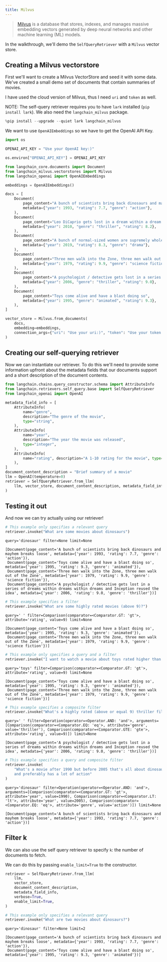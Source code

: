 ```yaml
---
title: Milvus
---
```


>[Milvus](https://milvus.io/docs/overview.md) is a database that stores, indexes, and manages massive embedding vectors generated by deep neural networks and other machine learning (ML) models.

In the walkthrough, we'll demo the `SelfQueryRetriever` with a `Milvus` vector store.

## Creating a Milvus vectorstore

First we'll want to create a Milvus VectorStore and seed it with some data. We've created a small demo set of documents that contain summaries of movies.

I have used the cloud version of Milvus, thus I need `uri` and `token` as well.

NOTE: The self-query retriever requires you to have `lark` installed (`pip install lark`). We also need the `langchain_milvus` package.

```python
%pip install --upgrade --quiet lark langchain_milvus
```

We want to use `OpenAIEmbeddings` so we have to get the OpenAI API Key.

```python
import os

OPENAI_API_KEY = "Use your OpenAI key:)"

os.environ["OPENAI_API_KEY"] = OPENAI_API_KEY
```

```python
from langchain_core.documents import Document
from langchain_milvus.vectorstores import Milvus
from langchain_openai import OpenAIEmbeddings

embeddings = OpenAIEmbeddings()
```

```python
docs = [
    Document(
        page_content="A bunch of scientists bring back dinosaurs and mayhem breaks loose",
        metadata={"year": 1993, "rating": 7.7, "genre": "action"},
    ),
    Document(
        page_content="Leo DiCaprio gets lost in a dream within a dream within a dream within a ...",
        metadata={"year": 2010, "genre": "thriller", "rating": 8.2},
    ),
    Document(
        page_content="A bunch of normal-sized women are supremely wholesome and some men pine after them",
        metadata={"year": 2019, "rating": 8.3, "genre": "drama"},
    ),
    Document(
        page_content="Three men walk into the Zone, three men walk out of the Zone",
        metadata={"year": 1979, "rating": 9.9, "genre": "science fiction"},
    ),
    Document(
        page_content="A psychologist / detective gets lost in a series of dreams within dreams within dreams and Inception reused the idea",
        metadata={"year": 2006, "genre": "thriller", "rating": 9.0},
    ),
    Document(
        page_content="Toys come alive and have a blast doing so",
        metadata={"year": 1995, "genre": "animated", "rating": 9.3},
    ),
]

vector_store = Milvus.from_documents(
    docs,
    embedding=embeddings,
    connection_args={"uri": "Use your uri:)", "token": "Use your token:)"},
)
```

## Creating our self-querying retriever

Now we can instantiate our retriever. To do this we'll need to provide some information upfront about the metadata fields that our documents support and a short description of the document contents.

```python
from langchain.chains.query_constructor.schema import AttributeInfo
from langchain.retrievers.self_query.base import SelfQueryRetriever
from langchain_openai import OpenAI

metadata_field_info = [
    AttributeInfo(
        name="genre",
        description="The genre of the movie",
        type="string",
    ),
    AttributeInfo(
        name="year",
        description="The year the movie was released",
        type="integer",
    ),
    AttributeInfo(
        name="rating", description="A 1-10 rating for the movie", type="float"
    ),
]
document_content_description = "Brief summary of a movie"
llm = OpenAI(temperature=0)
retriever = SelfQueryRetriever.from_llm(
    llm, vector_store, document_content_description, metadata_field_info, verbose=True
)
```

## Testing it out

And now we can try actually using our retriever!

```python
# This example only specifies a relevant query
retriever.invoke("What are some movies about dinosaurs")
```

```output
query='dinosaur' filter=None limit=None
```

```output
[Document(page_content='A bunch of scientists bring back dinosaurs and mayhem breaks loose', metadata={'year': 1993, 'rating': 7.7, 'genre': 'action'}),
 Document(page_content='Toys come alive and have a blast doing so', metadata={'year': 1995, 'rating': 9.3, 'genre': 'animated'}),
 Document(page_content='Three men walk into the Zone, three men walk out of the Zone', metadata={'year': 1979, 'rating': 9.9, 'genre': 'science fiction'}),
 Document(page_content='A psychologist / detective gets lost in a series of dreams within dreams within dreams and Inception reused the idea', metadata={'year': 2006, 'rating': 9.0, 'genre': 'thriller'})]
```

```python
# This example specifies a filter
retriever.invoke("What are some highly rated movies (above 9)?")
```

```output
query=' ' filter=Comparison(comparator=<Comparator.GT: 'gt'>, attribute='rating', value=9) limit=None
```

```output
[Document(page_content='Toys come alive and have a blast doing so', metadata={'year': 1995, 'rating': 9.3, 'genre': 'animated'}),
 Document(page_content='Three men walk into the Zone, three men walk out of the Zone', metadata={'year': 1979, 'rating': 9.9, 'genre': 'science fiction'})]
```

```python
# This example only specifies a query and a filter
retriever.invoke("I want to watch a movie about toys rated higher than 9")
```

```output
query='toys' filter=Comparison(comparator=<Comparator.GT: 'gt'>, attribute='rating', value=9) limit=None
```

```output
[Document(page_content='Toys come alive and have a blast doing so', metadata={'year': 1995, 'rating': 9.3, 'genre': 'animated'}),
 Document(page_content='Three men walk into the Zone, three men walk out of the Zone', metadata={'year': 1979, 'rating': 9.9, 'genre': 'science fiction'})]
```

```python
# This example specifies a composite filter
retriever.invoke("What's a highly rated (above or equal 9) thriller film?")
```

```output
query=' ' filter=Operation(operator=<Operator.AND: 'and'>, arguments=[Comparison(comparator=<Comparator.EQ: 'eq'>, attribute='genre', value='thriller'), Comparison(comparator=<Comparator.GTE: 'gte'>, attribute='rating', value=9)]) limit=None
```

```output
[Document(page_content='A psychologist / detective gets lost in a series of dreams within dreams within dreams and Inception reused the idea', metadata={'year': 2006, 'rating': 9.0, 'genre': 'thriller'})]
```

```python
# This example specifies a query and composite filter
retriever.invoke(
    "What's a movie after 1990 but before 2005 that's all about dinosaurs, \
    and preferably has a lot of action"
)
```

```output
query='dinosaur' filter=Operation(operator=<Operator.AND: 'and'>, arguments=[Comparison(comparator=<Comparator.GT: 'gt'>, attribute='year', value=1990), Comparison(comparator=<Comparator.LT: 'lt'>, attribute='year', value=2005), Comparison(comparator=<Comparator.EQ: 'eq'>, attribute='genre', value='action')]) limit=None
```

```output
[Document(page_content='A bunch of scientists bring back dinosaurs and mayhem breaks loose', metadata={'year': 1993, 'rating': 7.7, 'genre': 'action'})]
```

## Filter k

We can also use the self query retriever to specify `k`: the number of documents to fetch.

We can do this by passing `enable_limit=True` to the constructor.

```python
retriever = SelfQueryRetriever.from_llm(
    llm,
    vector_store,
    document_content_description,
    metadata_field_info,
    verbose=True,
    enable_limit=True,
)
```

```python
# This example only specifies a relevant query
retriever.invoke("What are two movies about dinosaurs?")
```

```output
query='dinosaur' filter=None limit=2
```

```output
[Document(page_content='A bunch of scientists bring back dinosaurs and mayhem breaks loose', metadata={'year': 1993, 'rating': 7.7, 'genre': 'action'}),
 Document(page_content='Toys come alive and have a blast doing so', metadata={'year': 1995, 'rating': 9.3, 'genre': 'animated'})]
```
